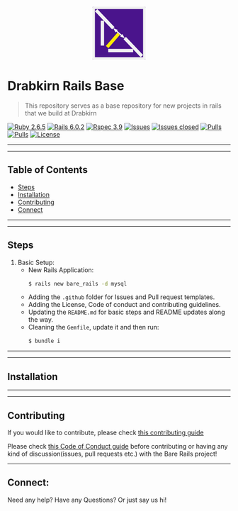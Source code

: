 <div align="center">
  <img src="https://github.com/drabkirn/quotes/raw/master/drabkirn-logo-120x120.png"/>
</div>

# Drabkirn Rails Base

> This repository serves as a base repository for new projects in rails that we build at Drabkirn

<!-- Add languages, CI/CD, main frameworks used from shields.io. Example -->
[![Ruby 2.6.5](https://img.shields.io/badge/Ruby-v2.6.5-green.svg)](https://www.ruby-lang.org/en/)
[![Rails 6.0.2](https://img.shields.io/badge/Rails-v6.0.0-brightgreen.svg)](https://rubyonrails.org/)
[![Rspec 3.9](https://img.shields.io/badge/RSpec-v3.9-red.svg)](http://rspec.info/)
[![Issues](https://img.shields.io/github/issues/drabkirn/quotes.svg)](https://github.com/drabkirn/quotes/issues)
[![Issues closed](https://img.shields.io/github/issues-closed/drabkirn/quotes.svg)](https://github.com/drabkirn/quotes/issues)
[![Pulls](https://img.shields.io/github/issues-pr/drabkirn/quotes.svg)](https://github.com/drabkirn/quotes/pulls)
[![Pulls](https://img.shields.io/github/issues-pr-closed/drabkirn/quotes.svg)](https://github.com/drabkirn/quotes/pulls)
[![License](https://img.shields.io/github/license/drabkirn/quotes.svg)](https://choosealicense.com/licenses/agpl-3.0/)

<!-- TODO: Full Description of Project goes here -->

<!-- TODO: Demo or website here -->
<!-- **[Visit Website here](https://go.brinkirn.xyz/go)** -->

-----
-----

## Table of Contents
- [Steps](#steps)
- [Installation](#installation)
- [Contributing](#contributing)
- [Connect](#connect)

-----
-----

## Steps
1. Basic Setup:
    - New Rails Application:
      ```bash
      $ rails new bare_rails -d mysql
      ```
    - Adding the `.github` folder for Issues and Pull request templates.
    - Adding the License, Code of conduct and contributing guidelines.
    - Updating the `README.md` for basic steps and README updates along the way.
    - Cleaning the `Gemfile`, update it and then run:
      ```bash
      $ bundle i
      ```

-----
-----

## Installation

-----
-----

## Contributing
If you would like to contribute, please check [this contributing guide](https://github.com/drabkirn/quotes/blob/master/CONTRIBUTING.md)

Please check [this Code of Conduct guide](https://github.com/drabkirn/quotes/blob/master/CODE_OF_CONDUCT.md) before contributing or having any kind of discussion(issues, pull requests etc.) with the Bare Rails project!

-----

## Connect:
Need any help? Have any Questions? Or just say us hi!
<!-- TODO: Add Social Links, Blogs, Websites and Support -->
